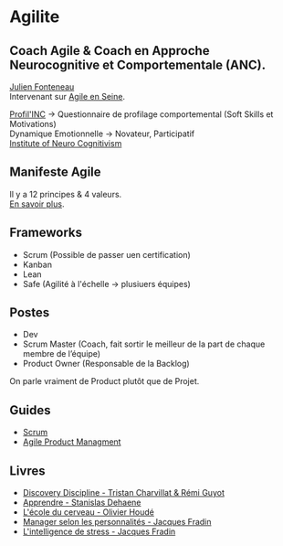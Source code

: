 # Agilite

## Coach Agile & Coach en Approche Neurocognitive et Comportementale (ANC).

[Julien Fonteneau](https://www.linkedin.com/in/julien-fonteneau-61863023/) <br>
Intervenant sur [Agile en Seine](https://www.agileenseine.com/).

[Profil'INC](https://www.neurocognitivism.fr/brochure-profilinc-fr_201106/) ->  Questionnaire de profilage comportemental (Soft Skills et Motivations) <br>
Dynamique Emotionnelle -> Novateur, Participatif <br>
[Institute of Neuro Cognitivism](https://www.neurocognitivism.fr/)

## Manifeste Agile

Il y a 12 principes & 4 valeurs. <br>
[En savoir plus](https://fr.wikipedia.org/wiki/Manifeste_agile).

## Frameworks

- Scrum (Possible de passer uen certification)
- Kanban
- Lean
- Safe (Agilité à l'échelle -> plusiuers équipes)

## Postes

- Dev
- Scrum Master (Coach, fait sortir le meilleur de la part de chaque membre de l’équipe)
- Product Owner (Responsable de la Backlog)

On parle vraiment de Product plutôt que de Projet.

## Guides

- [Scrum](https://scrumguides.org/docs/scrumguide/v2020/2020-Scrum-Guide-French.pdf)
- [Agile Product Managment](https://f.hubspotusercontent30.net/hubfs/6380433/FR_Product%20Academy%20and%20public%20assets/PA1-new_version-numerique.pdf)

## Livres

- [Discovery Discipline - Tristan Charvillat & Rémi Guyot ](https://fr.discovery-discipline.com/)
- [Apprendre - Stanislas Dehaene](https://www.placedeslibraires.fr/livre/9782738145420-apprendre-les-talents-du-cerveau-le-defi-des-machines-stanislas-dehaene/)
- [L'école du cerveau - Olivier Houdé](https://www.placedeslibraires.fr/livre/9782738145420-apprendre-les-talents-du-cerveau-le-defi-des-machines-stanislas-dehaene/)
- [Manager selon les personnalités - Jacques Fradin](https://www.placedeslibraires.fr/livre/9782212558050-manager-selon-les-personnalites-les-neurosciences-au-secours-de-la-motivation-jacques-fradin-frederic-le-moullec/)
- [L'intelligence de stress - Jacques Fradin](https://www.placedeslibraires.fr/livre/9782212540987-l-intelligence-de-stress-mieux-vivre-avec-les-neurosciences-jacques-fradin/)
